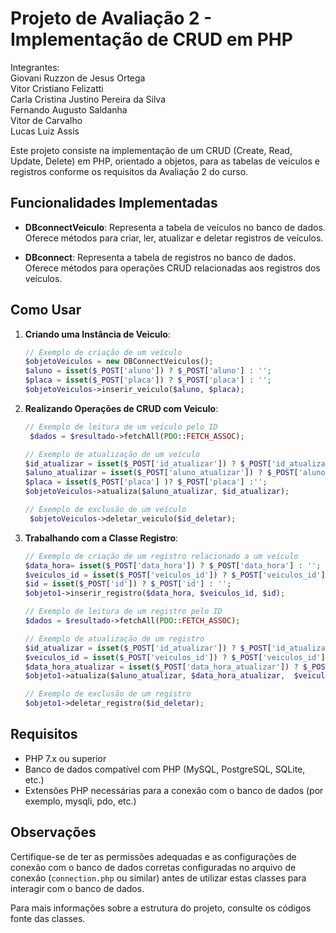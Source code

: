 # Projeto de Avaliação 2 - Implementação de CRUD em PHP

Integrantes:
<br>Giovani Ruzzon de Jesus Ortega <br>
Vitor Cristiano Felizatti 
<br>Carla Cristina Justino Pereira da Silva
<br>Fernando Augusto Saldanha
<br>Vitor de Carvalho
<br>Lucas Luiz Assis

Este projeto consiste na implementação de um CRUD (Create, Read, Update, Delete) em PHP, orientado a objetos, para as tabelas de veículos e registros conforme os requisitos da Avaliação 2 do curso.

## Funcionalidades Implementadas

- **DBconnectVeiculo**: Representa a tabela de veículos no banco de dados. Oferece métodos para criar, ler, atualizar e deletar registros de veículos.

- **DBconnect**: Representa a tabela de registros no banco de dados. Oferece métodos para operações CRUD relacionadas aos registros dos veículos.

## Como Usar

1. **Criando uma Instância de Veiculo**:

    ```php
    // Exemplo de criação de um veículo
    $objetoVeiculos = new DBConnectVeiculos();
    $aluno = isset($_POST['aluno']) ? $_POST['aluno'] : '';
    $placa = isset($_POST['placa']) ? $_POST['placa'] : '';
   $objetoVeiculos->inserir_veiculo($aluno, $placa);
    ```

2. **Realizando Operações de CRUD com Veiculo**:

    ```php
    // Exemplo de leitura de um veículo pelo ID
     $dados = $resultado->fetchAll(PDO::FETCH_ASSOC);

    // Exemplo de atualização de um veículo
    $id_atualizar = isset($_POST['id_atualizar']) ? $_POST['id_atualizar'] : '';
    $aluno_atualizar = isset($_POST['aluno_atualizar']) ? $_POST['aluno_atualizar'] : '';
    $placa = isset($_POST['placa'] )? $_POST['placa'] :'';
    $objetoVeiculos->atualiza($aluno_atualizar, $id_atualizar);

    // Exemplo de exclusão de um veículo
     $objetoVeiculos->deletar_veiculo($id_deletar);
    ```

3. **Trabalhando com a Classe Registro**:

    ```php
    // Exemplo de criação de um registro relacionado a um veículo
    $data_hora= isset($_POST['data_hora']) ? $_POST['data_hora'] : '';
    $veiculos_id = isset($_POST['veiculos_id']) ? $_POST['veiculos_id'] : '';
    $id = isset($_POST['id']) ? $_POST['id'] : '';
    $objeto1->inserir_registro($data_hora, $veiculos_id, $id);
    
    // Exemplo de leitura de um registro pelo ID
    $dados = $resultado->fetchAll(PDO::FETCH_ASSOC);

    // Exemplo de atualização de um registro
    $id_atualizar = isset($_POST['id_atualizar']) ? $_POST['id_atualizar'] : '';
    $veiculos_id = isset($_POST['veiculos_id']) ? $_POST['veiculos_id'] : '';
    $data_hora_atualizar = isset($_POST['data_hora_atualizar']) ? $_POST['data_hora_atualizar'] : '';
    $objeto1->atualiza($aluno_atualizar, $data_hora_atualizar,  $veiculos_id );
    
    // Exemplo de exclusão de um registro
   $objeto1->deletar_registro($id_deletar);
    ```

## Requisitos

- PHP 7.x ou superior
- Banco de dados compatível com PHP (MySQL, PostgreSQL, SQLite, etc.)
- Extensões PHP necessárias para a conexão com o banco de dados (por exemplo, mysqli, pdo, etc.)

## Observações

Certifique-se de ter as permissões adequadas e as configurações de conexão com o banco de dados corretas configuradas no arquivo de conexão (`connection.php` ou similar) antes de utilizar estas classes para interagir com o banco de dados.

Para mais informações sobre a estrutura do projeto, consulte os códigos fonte das classes.

